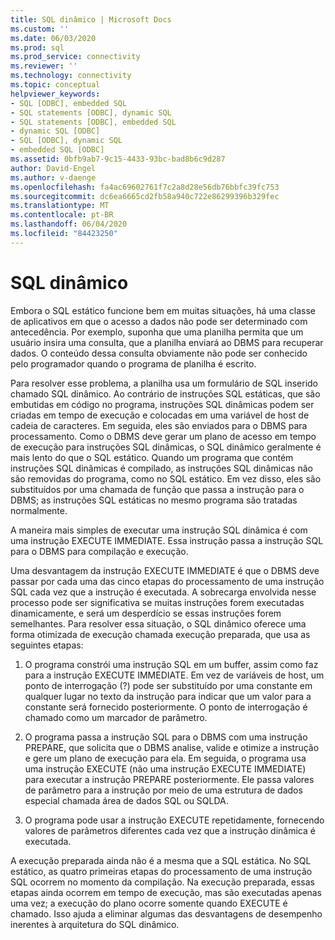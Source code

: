 ```yaml
---
title: SQL dinâmico | Microsoft Docs
ms.custom: ''
ms.date: 06/03/2020
ms.prod: sql
ms.prod_service: connectivity
ms.reviewer: ''
ms.technology: connectivity
ms.topic: conceptual
helpviewer_keywords:
- SQL [ODBC], embedded SQL
- SQL statements [ODBC], dynamic SQL
- SQL statements [ODBC], embedded SQL
- dynamic SQL [ODBC]
- SQL [ODBC], dynamic SQL
- embedded SQL [ODBC]
ms.assetid: 0bfb9ab7-9c15-4433-93bc-bad8b6c9d287
author: David-Engel
ms.author: v-daenge
ms.openlocfilehash: fa4ac69602761f7c2a8d28e56db76bbfc39fc753
ms.sourcegitcommit: dc6ea6665cd2fb58a940c722e86299396b329fec
ms.translationtype: MT
ms.contentlocale: pt-BR
ms.lasthandoff: 06/04/2020
ms.locfileid: "84423250"
---
```

# <a name="dynamic-sql"></a>SQL dinâmico
Embora o SQL estático funcione bem em muitas situações, há uma classe de aplicativos em que o acesso a dados não pode ser determinado com antecedência. Por exemplo, suponha que uma planilha permita que um usuário insira uma consulta, que a planilha enviará ao DBMS para recuperar dados. O conteúdo dessa consulta obviamente não pode ser conhecido pelo programador quando o programa de planilha é escrito.  
  
 Para resolver esse problema, a planilha usa um formulário de SQL inserido chamado SQL dinâmico. Ao contrário de instruções SQL estáticas, que são embutidas em código no programa, instruções SQL dinâmicas podem ser criadas em tempo de execução e colocadas em uma variável de host de cadeia de caracteres. Em seguida, eles são enviados para o DBMS para processamento. Como o DBMS deve gerar um plano de acesso em tempo de execução para instruções SQL dinâmicas, o SQL dinâmico geralmente é mais lento do que o SQL estático. Quando um programa que contém instruções SQL dinâmicas é compilado, as instruções SQL dinâmicas não são removidas do programa, como no SQL estático. Em vez disso, eles são substituídos por uma chamada de função que passa a instrução para o DBMS; as instruções SQL estáticas no mesmo programa são tratadas normalmente.  
  
 A maneira mais simples de executar uma instrução SQL dinâmica é com uma instrução EXECUTE IMMEDIATE. Essa instrução passa a instrução SQL para o DBMS para compilação e execução.  
  
 Uma desvantagem da instrução EXECUTE IMMEDIATE é que o DBMS deve passar por cada uma das cinco etapas do processamento de uma instrução SQL cada vez que a instrução é executada. A sobrecarga envolvida nesse processo pode ser significativa se muitas instruções forem executadas dinamicamente, e será um desperdício se essas instruções forem semelhantes. Para resolver essa situação, o SQL dinâmico oferece uma forma otimizada de execução chamada execução preparada, que usa as seguintes etapas:  
  
1.  O programa constrói uma instrução SQL em um buffer, assim como faz para a instrução EXECUTE IMMEDIATE. Em vez de variáveis de host, um ponto de interrogação (?) pode ser substituído por uma constante em qualquer lugar no texto da instrução para indicar que um valor para a constante será fornecido posteriormente. O ponto de interrogação é chamado como um marcador de parâmetro.  
  
2.  O programa passa a instrução SQL para o DBMS com uma instrução PREPARE, que solicita que o DBMS analise, valide e otimize a instrução e gere um plano de execução para ela. Em seguida, o programa usa uma instrução EXECUTE (não uma instrução EXECUTE IMMEDIATE) para executar a instrução PREPARE posteriormente. Ele passa valores de parâmetro para a instrução por meio de uma estrutura de dados especial chamada área de dados SQL ou SQLDA.  
  
3.  O programa pode usar a instrução EXECUTE repetidamente, fornecendo valores de parâmetros diferentes cada vez que a instrução dinâmica é executada.  
  
 A execução preparada ainda não é a mesma que a SQL estática. No SQL estático, as quatro primeiras etapas do processamento de uma instrução SQL ocorrem no momento da compilação. Na execução preparada, essas etapas ainda ocorrem em tempo de execução, mas são executadas apenas uma vez; a execução do plano ocorre somente quando EXECUTE é chamado. Isso ajuda a eliminar algumas das desvantagens de desempenho inerentes à arquitetura do SQL dinâmico.
